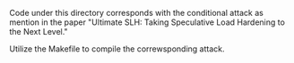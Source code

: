 Code under this directory corresponds with the conditional attack as mention in the paper "Ultimate SLH: Taking Speculative Load Hardening to the Next Level."

Utilize the Makefile to compile the correwsponding attack.
